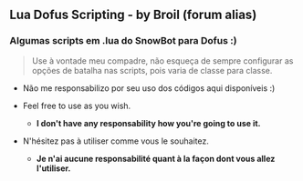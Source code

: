 ## Lua Dofus Scripting - by Broil (forum alias)
### Algumas scripts em .lua do SnowBot para Dofus :)

> Use à vontade meu compadre, não esqueça de sempre configurar as opções de batalha nas scripts, pois varia de classe para classe.
  - Não me responsabilizo por seu uso dos códigos aqui disponíveis :)
  
- Feel free to use as you wish. 
  - **I don't have any responsability how you're going to use it.**
- N'hésitez pas à utiliser comme vous le souhaitez. 
  - **Je n'ai aucune responsabilité quant à la façon dont vous allez l'utiliser.**
